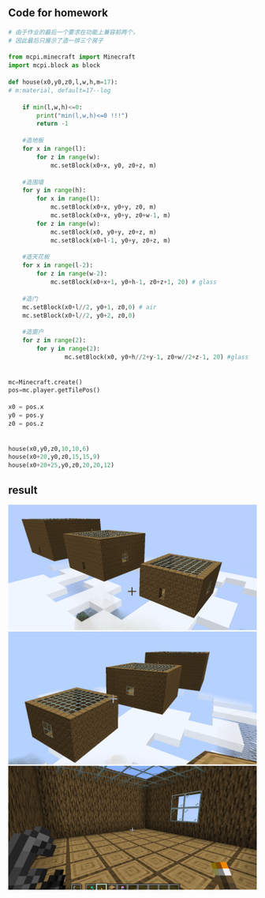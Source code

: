 ## Code for homework

```python
# 由于作业的最后一个要求在功能上兼容前两个，
# 因此最后只展示了造一排三个房子

from mcpi.minecraft import Minecraft
import mcpi.block as block

def house(x0,y0,z0,l,w,h,m=17):
# m:material, default=17--log
    
    if min(l,w,h)<=0:
        print("min(l,w,h)<=0 !!!")
        return -1
    
    #造地板
    for x in range(l):
        for z in range(w):
            mc.setBlock(x0+x, y0, z0+z, m)

    #造围墙
    for y in range(h):
        for x in range(l):
            mc.setBlock(x0+x, y0+y, z0, m)
            mc.setBlock(x0+x, y0+y, z0+w-1, m)
        for z in range(w):
            mc.setBlock(x0, y0+y, z0+z, m)
            mc.setBlock(x0+l-1, y0+y, z0+z, m)

    #造天花板
    for x in range(l-2):
        for z in range(w-2):
            mc.setBlock(x0+x+1, y0+h-1, z0+z+1, 20) # glass

    #造门
    mc.setBlock(x0+l//2, y0+1, z0,0) # air
    mc.setBlock(x0+l//2, y0+2, z0,0)

    #造窗户
    for z in range(2):
        for y in range(2): 
                mc.setBlock(x0, y0+h//2+y-1, z0+w//2+z-1, 20) #glass


mc=Minecraft.create()
pos=mc.player.getTilePos()

x0 = pos.x
y0 = pos.y
z0 = pos.z


house(x0,y0,z0,10,10,6)
house(x0+20,y0,z0,15,15,9)
house(x0+20+25,y0,z0,20,20,12)

```
## result
![](https://github.com/ophwsjtu18/ohw21f/blob/219d11365bf2a6b5b0ccc69ac6bd375fc09e56ac/yqj/week7/%E8%A7%86%E8%A7%921.png)
![](https://github.com/ophwsjtu18/ohw21f/blob/bf527ef1a7369cf88f8c4533334a1293c0afe459/yqj/week7/%E8%A7%86%E8%A7%922.png)
![](https://github.com/ophwsjtu18/ohw21f/blob/bf527ef1a7369cf88f8c4533334a1293c0afe459/yqj/week7/%E5%86%85%E8%A7%86%E5%9B%BE.png)
